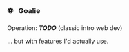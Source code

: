 <div>
    <h3>⚽ &nbsp; Goalie</h3>
    <p>Operation: <em><b>TODO</b></em> (classic intro web dev)</p>
    <p>... but with features I'd actually use.</p>
</div>